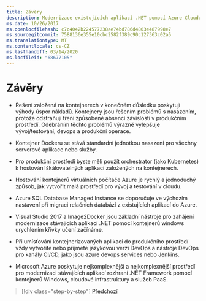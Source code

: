 ```yaml
---
title: Závěry
description: Modernizace existujících aplikací .NET pomocí Azure Cloudu a kontejnerů Windows | Závěry
ms.date: 10/26/2017
ms.openlocfilehash: c7c4042b224577238ae74bd786d4803e487998e7
ms.sourcegitcommit: 7588136e355e10cbc2582f389c90c127363c02a5
ms.translationtype: MT
ms.contentlocale: cs-CZ
ms.lasthandoff: 03/14/2020
ms.locfileid: "68677105"
---
```

# <a name="conclusions"></a>Závěry

- Řešení založená na kontejnerech v konečném důsledku poskytují výhody úspor nákladů. Kontejnery jsou řešením problémů s nasazením, protože odstraňují tření způsobené absencí závislostí v produkčním prostředí. Odebráním těchto problémů výrazně vylepšuje vývoj/testování, devops a produkční operace.

- Kontejner Dockeru se stává standardní jednotkou nasazení pro všechny serverové aplikace nebo služby.

- Pro produkční prostředí byste měli použít orchestrator (jako Kubernetes) k hostování škálovatelných aplikací založených na kontejnerech.

- Hostování kontejnerů virtuálních počítače Azure je rychlý a jednoduchý způsob, jak vytvořit malá prostředí pro vývoj a testování v cloudu.

- Azure SQL Database Managed Instance se doporučuje ve výchozím nastavení při migraci relačních databází z existujících aplikací do Azure.

- Visual Studio 2017 a Image2Docker jsou základní nástroje pro zahájení modernizace stávajících aplikací .NET pomocí kontejnerů windows urychlením křivky učení začínáme.

- Při umísťování kontejnerizovaných aplikací do produkčního prostředí vždy vytvoříte nebo přijmete jazykovou verzi DevOps a nástroje DevOps pro kanály CI/CD, jako jsou azure devops services nebo Jenkins.

- Microsoft Azure poskytuje nejkomplexnější a nejkomplexnější prostředí pro modernizaci stávajících aplikací rozhraní .NET Framework pomocí kontejnerů Windows, cloudové infrastruktury a služeb PaaS.

>[!div class="step-by-step"]
>[Předchozí](walkthroughs-technical-get-started-overview.md)
